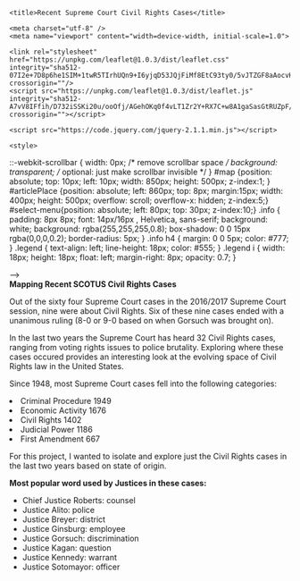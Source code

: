 
<!DOCTYPE html>
<html>
<head>
	
	<title>Recent Supreme Court Civil Rights Cases</title>

	<meta charset="utf-8" />
	<meta name="viewport" content="width=device-width, initial-scale=1.0">
	
<!-- 
THESE ARE CALLS TO DIFFERENT EXTERNAL FILES
LISA HAS A CSS STYLESHEET THAT YOU NEED
THE NEXT IS THE JAVASCRIPT LIBRARY FOR LEAFLET
AND THE FINAL ONE IS THE LIBRARY FOR JQUERY, WHICH I USE FOR THE PULLDOWN MENU.
 -->

    <link rel="stylesheet" href="https://unpkg.com/leaflet@1.0.3/dist/leaflet.css" integrity="sha512-07I2e+7D8p6he1SIM+1twR5TIrhUQn9+I6yjqD53JQjFiMf8EtC93ty0/5vJTZGF8aAocvHYNEDJajGdNx1IsQ==" crossorigin=""/>
    <script src="https://unpkg.com/leaflet@1.0.3/dist/leaflet.js" integrity="sha512-A7vV8IFfih/D732iSSKi20u/ooOfj/AGehOKq0f4vLT1Zr2Y+RX7C+w8A1gaSasGtRUZpF/NZgzSAu4/Gc41Lg==" crossorigin=""></script>

	<script src="https://code.jquery.com/jquery-2.1.1.min.js"></script>
<!-- 
THESE ARE CSS STYLES WHAT YOU SHOULD FREELY PLAY WITH
THE STYLES THAT BEGIN WITH # RELATE TO IDS, THE ONES THAT BEGIN WITH . RELATE TO CLASSES
WHEN YOU GOT EVERYTHING WORKING YOU CAN PLAY WITH THESE AND ADD TO THESE 
TO MAKE YOUR FONTS AND LAYOUTS NICE AND LOVELY
 -->

	<style>
::-webkit-scrollbar {
    width: 0px;  /* remove scrollbar space */
    background: transparent;  /* optional: just make scrollbar invisible */
}
	#map {position: absolute; top: 10px; left: 10px; width: 850px; height: 500px; z-index:1; }
	#articlePlace {position: absolute; left: 860px; top: 8px; margin:15px; width: 400px; height: 500px; overflow: scroll;
    overflow-x: hidden; z-index:5;} 
    #select-menu{position: absolute; left: 80px; top: 30px;  z-index:10;} 
.info { padding: 8px 8px; font: 14px/16px , Helvetica, sans-serif; background: white; background: rgba(255,255,255,0.8); box-shadow: 0 0 15px rgba(0,0,0,0.2); border-radius: 5px; } .info h4 { margin: 0 0 5px; color: #777; }
.legend { text-align: left; line-height: 18px; color: #555; } .legend i { width: 18px; height: 18px; float: left; margin-right: 8px; opacity: 0.7; }</style>
</head>

<!-- THE BODY OF THE HTML BEGINS HERE -->

<body>
  
</div>
-->
<!-- 
THE TWO DIVS BELOW ARE SUPER IMPORTANT: THEY ARE WHERE THE MAP WILL GO, AND YOUR ARTICLE TEXT WILL GO
YOU WILL CERTAINLY WANT TO STYLE THESE, BOTH THEIR PLACEMENT AND CONTENT 
WHEN YOU'RE DONE WITH ALL THE FANCY FUNCTIONALITY
 -->

<div id='map'></div>
<div id='articlePlace'> <strong>Mapping Recent SCOTUS Civil Rights Cases</strong>
<p>Out of the sixty four Supreme Court cases in the 2016/2017 Supreme Court session, nine were about Civil Rights. Six of these nine cases ended with a unanimous ruling (8-0 or 9-0 based on when Gorsuch was brought on).

In the last two years the Supreme Court has heard 32 Civil Rights cases, ranging from voting rights issues to police brutality. Exploring where these cases occured provides an interesting look at the evolving space of Civil Rights law in the United States. 
 
<p>Since 1948, most Supreme Court cases fell into the following categories:
<li>Criminal Procedure      1949</li>
<li>Economic Activity       1676</li>
<li>Civil Rights            1402</li>
<li>Judicial Power          1186</li>
<li>First Amendment          667</li>

For this project, I wanted to isolate and explore just the Civil Rights cases in the last two years based on state of origin.

<strong>Most popular word used by Justices in these cases:</strong>
<ul><li>Chief Justice Roberts: counsel</li> 
<li> Justice Alito: police</li> 
<li> Justice Breyer: district
<li> Justice Ginsburg: employee
<li> Justice Gorsuch: discrimination
<li> Justice Kagan: question
<li> Justice Kennedy: warrant
<li> Justice Sotomayor: officer

<!-- 
THIS IS WHERE THE BROWSER LOADS IN YOUR GEO JASON INFORMATION
MAKING IN A JAVASCRIPT FILE, RATHER THAN A GEO JASON FILE
ALLOWS YOU TO LOAD IT LOCALLY WITHOUT DEALING WITH SETTING UP SERVERS ON YOUR MACHINE.
 -->

<script src="https://unpkg.com/leaflet@1.1.0/dist/leaflet.js" > </script>
<script type="text/javascript" src="points-json.js"> </script>


<!-- 
HERE BEGINS ALL THE SCRIPT THAT SETS UP THE MAP 
ALL THE COMMENTS FROM HERE WE'LL BE IN JAVASCRIPT COMMENTS //
 -->

<script type="text/javascript">

// THIS INITIALIZES THE FIRST VARIABLE CALLED MAP
// THERE IS NO SET VIEW HERE, BECAUSE WE ARE USING FITBOUNDS()
// TO AUTOMATICALLY CENTER AND ZOOM ON OUR POINTS

	var map = L.map('map')

// THIS SETS THE BASE LAYER OF THE MAP -- USING BACKGROUND TILES

	L.tileLayer('https://api.tiles.mapbox.com/v4/{id}/{z}/{x}/{y}.png?access_token=pk.eyJ1IjoibWFwYm94IiwiYSI6ImNpejY4NXVycTA2emYycXBndHRqcmZ3N3gifQ.rJcFIG214AriISLbB6B5aw', {
		maxZoom: 4,
		attribution: 'Map data &copy; <a href="http://openstreetmap.org">OpenStreetMap</a> contributors, ' +
			'<a href="http://creativecommons.org/licenses/by-sa/2.0/">CC-BY-SA</a>, ' +
			'Imagery © <a href="http://mapbox.com">Mapbox</a>',
		id: 'mapbox.outdoors'
	}).addTo(map);


// THESE LINES ADD THE LITTLE INFO WINDOW IN THE UPPER RIGHT CORNER 
// (YOU CAN CHANGE WHERE GOES BY EDITING THE STYLES FOR #INFO)
// NOTE THAT "L.CONTIROL()" -- MEANS THAT THIS IS A LEAFLET METHOD
// FOR CREATING A CONTROL WINDOW.

	var info = L.control();

	info.onAdd = function (map) {
		this._div = L.DomUtil.create('div', 'info');
		this.update();
		return this._div;
	};

	info.update = function (props) {
		this._div.innerHTML = '<h4>Civil Rights Court Case</h4>' +  (props ?
			props['Case Name_y']
			: 'Explore each Civil Rights case by state');
	};

	info.addTo(map);


// HERE ARE YOUR STYLES FOR THE SHAPES--THERE'RE A LOT OF DIFFERENT CONTROLS
// EVERYTHING THAT IS SET AS A VALUE MEANS THAT THAT'S STYLE IS FOR EVERY SINGLE POINT
// THESE LINES:
// 			radius: feature.properties.radius,
// 			fillColor: feature.properties.color
// SETS THE COLOR AND RADIUS BASED ON WHAT YOU PUT IN YOUR GEOJSON DOC "color:" and "radius:"
// YOU COULD THEORETICALLY DO THAT FOR EVERY SINGLE ONE OF THE STYLES

	function style(feature) {
		return {
			weight: 0.2,
			opacity: 1,
			color: 'blue',
			fillOpacity: 0.2,
			radius: feature.properties.radius,
			fillColor: feature.properties.color
		};
	}
// THIS FUNCTION CONTROLS WHAT HAPPENS WHEN YOU HOVER OVER A SHAPE
// IT CHANGES SOME OF THE STYLES (HIGHLIGHTING THAT SHAPE)
// AND IT ALSO UPDATES THE TEXT INSIDE THE INFOBOX

	function highlightFeature(e) {
		var layer = e.target;

		layer.setStyle({
			weight: 5,
			color: '#666',
			fillOpacity: 1
		});

		if (!L.Browser.ie && !L.Browser.opera && !L.Browser.edge) {
			layer.bringToFront();
		}

		info.update(layer.feature.properties);
	}

// THIS FUNCTION CHANGES THE ARTICLE TEXT ON THE RIGHT SIDE OF THE PAGE
// IT IS CALLED WHENEVER YOU CLICK ON A SHAPE

	function updateArticle(e) {
		var layer = e.target;
		var props = layer.feature.properties;
		var articleDIV = document.getElementById("articlePlace");
		articleDIV.innerHTML = '<br />' + '<strong>CASE NAME: </strong>' + props['Case Name_y'] + '<br />' + '<strong>MOST FREQUENT WORDS: </strong>' + props.WordsString + '<br />' + '<br />' + '<strong>FINAL VOTE: </strong>' + props.Decision + '<br />' + '<strong>COURT LEANING: </strong>' + props['Court Leaning'] + '<br />' + '<br />'  + '<strong>SUMMARY: </strong>' + props.Summary
	}

// THIS PART IS A LITTLE COMPLICATED
// IT IS CREATING A LAYER FOR YOUR MAP CALLED points
// IT IS SETTING ALL OF THE ACTIONS THAT ARE GOING TO HAPPEN WHEN YOU HOVER AND CLICK ON YOUR POINTS
// NOTE THE fitBounds() AT THE END -- THAT CENTERS AND ZOOMS THE MAP BASED ON YOUR POINTS



	function resetHighlight(e) {
		points.resetStyle(e.target);
		info.update();
	}

	function zoomToFeature(e) {
		map.fitBounds(e.target.getBounds());
	}

	function onEachFeature(feature, layer) {
		layer.on({
			mouseover: highlightFeature,
			mouseout: resetHighlight,
			click: updateArticle
		});
	}

	points = L.geoJson(pointsData, {
		style: style,
    pointToLayer: function(feature, latlng) {

        return new L.CircleMarker(latlng);

    },
    onEachFeature: onEachFeature
	}).addTo(map);
map.fitBounds(points.getBounds(), {padding: [120,120]});

</script>
<script>
// BELOW IS A JQUERY FUNCTION THAT THE TEXT CHANGES IN THE DROP-DOWN MENU
// AND EXECUTES CHANGES ON THE MAP BASED ON THE GROUP ID OF YOUR SHAPES

	$(document).ready(function () {
	    $('#select-menu').change(function () {
		var selectedGroup = $('#select-menu').val();
		
		points.eachLayer(function (layer) {
			if (selectedGroup == 0)
		    {
		    	map.addLayer(layer);
		    } else if (layer.feature.properties.group_id != selectedGroup) {
			// If the layer's id is different from the selected one, remove it from the map
			map.removeLayer(layer);
		    }
		    else {
			// Otherwise add it do the map
			map.addLayer(layer);
		    }
		});

	});
	});
</script>


</body>
</html>
